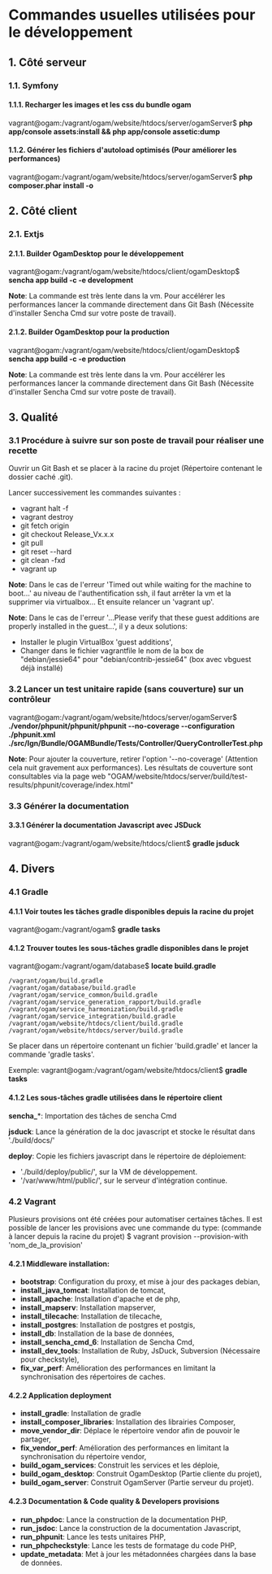 # Commandes usuelles utilisées pour le développement

## 1. Côté serveur

### 1.1. Symfony

#### 1.1.1. Recharger les images et les css du bundle ogam

vagrant@ogam:/vagrant/ogam/website/htdocs/server/ogamServer$ **php app/console assets:install && php app/console assetic:dump**

#### 1.1.2. Générer les fichiers d'autoload optimisés (Pour améliorer les performances)

vagrant@ogam:/vagrant/ogam/website/htdocs/server/ogamServer$ **php composer.phar install -o**

## 2. Côté client

### 2.1. Extjs

#### 2.1.1. Builder OgamDesktop pour le développement

vagrant@ogam:/vagrant/ogam/website/htdocs/client/ogamDesktop$ **sencha app build -c -e development**

**Note**: La commande est très lente dans la vm. Pour accélérer les performances lancer la commande directement dans Git Bash (Nécessite d'installer Sencha Cmd sur votre poste de travail).

#### 2.1.2. Builder OgamDesktop pour la production

vagrant@ogam:/vagrant/ogam/website/htdocs/client/ogamDesktop$ **sencha app build -c -e production**

**Note**: La commande est très lente dans la vm. Pour accélérer les performances lancer la commande directement dans Git Bash (Nécessite d'installer Sencha Cmd sur votre poste de travail).

## 3. Qualité

### 3.1 Procédure à suivre sur son poste de travail pour réaliser une recette

Ouvrir un Git Bash et se placer à la racine du projet (Répertoire contenant le dossier caché .git).

Lancer successivement les commandes suivantes :
- vagrant halt -f
- vagrant destroy 
- git fetch origin
- git checkout Release_Vx.x.x
- git pull
- git reset --hard
- git clean -fxd
- vagrant up

**Note**: Dans le cas de l'erreur 'Timed out while waiting for the machine to boot...' au niveau de l'authentification ssh, il faut arrêter la vm et la supprimer via virtualbox... Et ensuite relancer un 'vagrant up'.

**Note**: Dans le cas de l'erreur '...Please verify that these guest additions are properly installed in the guest...', il y a deux solutions:

- Installer le plugin VirtualBox 'guest additions',
- Changer dans le fichier vagrantfile le nom de la box de "debian/jessie64" pour "debian/contrib-jessie64" (box avec vbguest déjà installé)

### 3.2 Lancer un test unitaire rapide (sans couverture) sur un contrôleur

vagrant@ogam:/vagrant/ogam/website/htdocs/server/ogamServer$ **./vendor/phpunit/phpunit/phpunit --no-coverage --configuration ./phpunit.xml ./src/Ign/Bundle/OGAMBundle/Tests/Controller/QueryControllerTest.php**

**Note**: Pour ajouter la couverture, retirer l'option '--no-coverage' (Attention cela nuit gravement aux performances). Les résultats de couverture sont consultables via la page web "OGAM/website/htdocs/server/build/test-results/phpunit/coverage/index.html"

### 3.3 Générer la documentation

#### 3.3.1 Générer la documentation Javascript avec JSDuck

vagrant@ogam:/vagrant/ogam/website/htdocs/client$ **gradle jsduck**

## 4. Divers

### 4.1 Gradle

#### 4.1.1 Voir toutes les tâches gradle disponibles depuis la racine du projet

vagrant@ogam:/vagrant/ogam$ **gradle tasks**

#### 4.1.2 Trouver toutes les sous-tâches gradle disponibles dans le projet

vagrant@ogam:/vagrant/ogam/database$ **locate build.gradle**

	/vagrant/ogam/build.gradle
	/vagrant/ogam/database/build.gradle
	/vagrant/ogam/service_common/build.gradle
	/vagrant/ogam/service_generation_rapport/build.gradle
	/vagrant/ogam/service_harmonization/build.gradle
	/vagrant/ogam/service_integration/build.gradle
	/vagrant/ogam/website/htdocs/client/build.gradle
	/vagrant/ogam/website/htdocs/server/build.gradle

Se placer dans un répertoire contenant un fichier 'build.gradle' et lancer la commande 'gradle tasks'.

Exemple: vagrant@ogam:/vagrant/ogam/website/htdocs/client$ **gradle tasks**

#### 4.1.2 Les sous-tâches gradle utilisées dans le répertoire client

**sencha_***: Importation des tâches de sencha Cmd

**jsduck**: Lance la génération de la doc javascript et stocke le résultat dans './build/docs/'

**deploy**: Copie les fichiers javascript dans le répertoire de déploiement:
- './build/deploy/public/', sur la VM de développement.
- '/var/www/html/public/', sur le serveur d'intégration continue.

### 4.2 Vagrant

Plusieurs provisions ont été créées pour automatiser certaines tâches. Il est possible de lancer les provisions avec une commande du type: (commande à lancer depuis la racine du projet)
$ vagrant provision --provision-with 'nom_de_la_provision'

#### 4.2.1 Middleware installation:

- **bootstrap**: Configuration du proxy, et mise à jour des packages debian,
- **install_java_tomcat**: Installation de tomcat,
- **install_apache**: Installation d'apache et de php,
- **install_mapserv**: Installation mapserver,
- **install_tilecache**: Installation de tilecache,
- **install_postgres**: Installation de postgres et postgis,
- **install_db**: Installation de la base de données,
- **install_sencha_cmd_6**: Installation de Sencha Cmd,
- **install_dev_tools**: Installation de Ruby, JsDuck, Subversion (Nécessaire pour checkstyle),
- **fix_var_perf**: Amélioration des performances en limitant la synchronisation des répertoires de caches.

#### 4.2.2 Application deployment

- **install_gradle**: Installation de gradle
- **install_composer_libraries**: Installation des librairies Composer,
- **move_vendor_dir**: Déplace le répertoire vendor afin de pouvoir le partager,
- **fix_vendor_perf**: Amélioration des performances en limitant la synchronisation du répertoire vendor,
- **build_ogam_services**: Construit les services et les déploie,
- **build_ogam_desktop**: Construit OgamDesktop (Partie cliente du projet),
- **build_ogam_server**: Construit OgamServer (Partie serveur du projet).

#### 4.2.3 Documentation & Code quality & Developers provisions

- **run_phpdoc**: Lance la construction de la documentation PHP,
- **run_jsdoc**: Lance la construction de la documentation Javascript,
- **run_phpunit**: Lance les tests unitaires PHP, 
- **run_phpcheckstyle**: Lance les tests de formatage du code PHP,
- **update_metadata**: Met à jour les métadonnées chargées dans la base de données.
